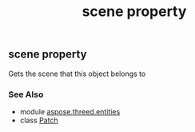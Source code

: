 ﻿---
title: scene property
second_title: Aspose.3D for Python via .NET API References
description: 
type: docs
weight: 230
url: /python-net/aspose.threed.entities/patch/scene/
is_root: false
---

## scene property


Gets the scene that this object belongs to

### See Also
* module [aspose.threed.entities](../../)
* class [Patch](/3d/python-net/aspose.threed.entities/patch)
